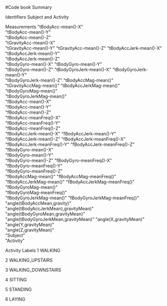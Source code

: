 
#Code book Summary

Identifiers
Subject and Activity

Measurements
"tBodyAcc-mean()-X"                  
"tBodyAcc-mean()-Y"                   
"tBodyAcc-mean()-Z"     
"tGravityAcc-mean()-X"   
"tGravityAcc-mean()-Y" 
"tGravityAcc-mean()-Z"
"tBodyAccJerk-mean()-X" 
"tBodyAccJerk-mean()-Y"  
"tBodyAccJerk-mean()-Z"   
"tBodyGyro-mean()-X" 
"tBodyGyro-mean()-Y"  
"tBodyGyro-mean()-Z" 
"tBodyGyroJerk-mean()-X"
"tBodyGyroJerk-mean()-Y"              
"tBodyGyroJerk-mean()-Z"
"tBodyAccMag-mean()"                  
"tGravityAccMag-mean()" 
"tBodyAccJerkMag-mean()"              
"tBodyGyroMag-mean()"    
"tBodyGyroJerkMag-mean()"             
"fBodyAcc-mean()-X"    
"fBodyAcc-mean()-Y"                   
"fBodyAcc-mean()-Z"    
"fBodyAcc-meanFreq()-X"               
"fBodyAcc-meanFreq()-Y"  
"fBodyAcc-meanFreq()-Z"               
"fBodyAccJerk-mean()-X" 
"fBodyAccJerk-mean()-Y"               
"fBodyAccJerk-mean()-Z" 
"fBodyAccJerk-meanFreq()-X"           
"fBodyAccJerk-meanFreq()-Y"
"fBodyAccJerk-meanFreq()-Z"           
"fBodyGyro-mean()-X"  
"fBodyGyro-mean()-Y"                  
"fBodyGyro-mean()-Z" 
"fBodyGyro-meanFreq()-X"              
"fBodyGyro-meanFreq()-Y"  
"fBodyGyro-meanFreq()-Z"              
"fBodyAccMag-mean()" 
"fBodyAccMag-meanFreq()"              
"fBodyAccJerkMag-mean()" 
"fBodyAccJerkMag-meanFreq()"          
"fBodyGyroMag-mean()"    
"fBodyGyroMag-meanFreq()"             
"fBodyGyroJerkMag-mean()" 
"fBodyGyroJerkMag-meanFreq()"         
"angle(tBodyAccMean,gravity)"  
"angle(tBodyAccJerkMean),gravityMean)"
"angle(tBodyGyroMean,gravityMean)"   
"angle(tBodyGyroJerkMean,gravityMean)"
"angle(X,gravityMean)"      
"angle(Y,gravityMean)"                
"angle(Z,gravityMean)"   
"Subject"                             
"Activity"  

Activity Labels
1 WALKING

2 WALKING_UPSTAIRS

3 WALKING_DOWNSTAIRS

4 SITTING

5 STANDING

6 LAYING
